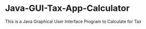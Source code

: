 # Java-GUI-Tax-App-Calculator
This is a Java Graphical User Interface Program to Calculate for Tax 
